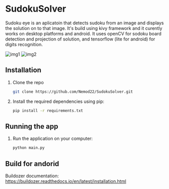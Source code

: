 # SudokuSolver
Sudoku eye is an aplicatoin that detects sudoku from an image and displays the solution on to that image. It's build using kivy framework and it curently works on desktop platforms and android.
It uses openCV for sodoku board detection and projection of solution, and tensorflow (lite for android) for digits recognition.

![img1](https://github.com/Nemod22/SudokuSolver/assets/32578790/291ec800-9f00-43ad-85bd-0985b36be92e)
![img2](https://github.com/Nemod22/SudokuSolver/assets/32578790/57e38f68-6adb-4f54-a8fc-2cca582094cb)

## Installation
1. Clone the repo
   ```sh
   git clone https://github.com/Nemod22/SudokuSolver.git
   ```
2. Install the required dependencies using pip:
   ```sh
   pip install -r requirements.txt
   ```
## Running the app
1. Run the application on your computer:
   ```sh
   python main.py
   ```

## Build for andorid
Buildozer documentation: https://buildozer.readthedocs.io/en/latest/installation.html
